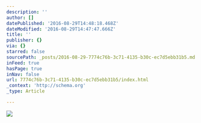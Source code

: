 ```yaml
---
description: ''
author: []
datePublished: '2016-08-29T14:48:18.468Z'
dateModified: '2016-08-29T14:47:47.666Z'
title: ''
publisher: {}
via: {}
starred: false
sourcePath: _posts/2016-08-29-7774c76b-3c71-4135-b30c-ec7d5ebb31b5.md
inFeed: true
hasPage: true
inNav: false
url: 7774c76b-3c71-4135-b30c-ec7d5ebb31b5/index.html
_context: 'http://schema.org'
_type: Article

---
```

![](https://the-grid-user-content.s3-us-west-2.amazonaws.com/8566339d-dc04-42d0-9a1a-e9544fcc45dc.jpg)